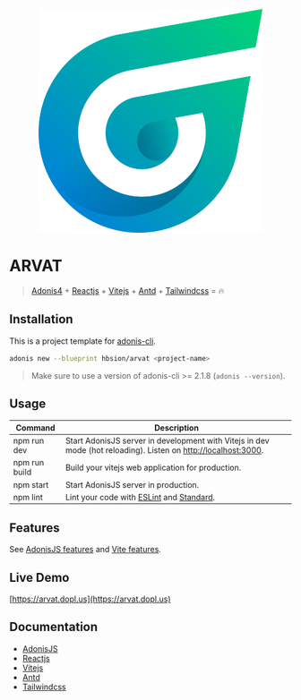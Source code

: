 <p align="center"><img width="400" src="https://raw.githubusercontent.com/hbsion/arvat/a3fec6a46edfe47da9c19ee08e1e061086f2d392/public/logo.svg"></p>

# ARVAT

> [Adonis4](http://legacy.adonisjs.com/) + [Reactjs](https://reactjs.org/) + [Vitejs](https://vitejs.dev/) + [Antd](https://ant.design/) + [Tailwindcss](https://tailwindcss.com/) = :fire:

## Installation

This is a project template for [adonis-cli](https://github.com/adonisjs/adonis-cli).

```bash
adonis new --blueprint hbsion/arvat <project-name>
```

> Make sure to use a version of adonis-cli >= 2.1.8 (`adonis --version`).

## Usage

| Command | Description |
|---------|-------------|
| npm run dev | Start AdonisJS server in development with Vitejs in dev mode (hot reloading). Listen on [http://localhost:3000](http://localhost:3000). |
| npm run build | Build your vitejs web application for production. |
| npm start | Start AdonisJS server in production. |
| npm lint | Lint your code with [ESLint](http://eslint.org) and [Standard](http://standardjs.com). |

## Features

See [AdonisJS features](https://legacy.adonisjs.com/docs/about) and [Vite features](https://vitejs.dev/guide/features.html).

## Live Demo

[https://arvat.dopl.us](https://arvat.dopl.us)


## Documentation

- [AdonisJS](http://legacy.adonisjs.com/docs/)
- [Reactjs](https://reactjs.org/docs/getting-started.html)
- [Vitejs](http://vitejs.dev/guide/)
- [Antd](https://ant.design/docs/react/introduce)
- [Tailwindcss](https://tailwindcss.com/docs/installation)
